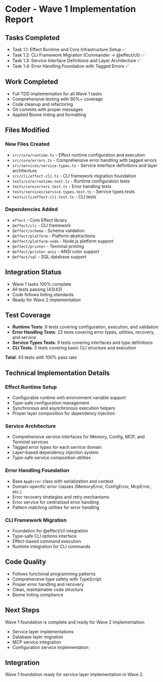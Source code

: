 # Coder - Wave 1 Implementation Report

## Tasks Completed
- Task 1.1: Effect Runtime and Core Infrastructure Setup ✅
- Task 1.2: CLI Framework Migration (Commander → @effect/cli) ✅
- Task 1.3: Service Interface Definitions and Layer Architecture ✅
- Task 1.4: Error Handling Foundation with Tagged Errors ✅

## Work Completed
- Full TDD implementation for all Wave 1 tasks
- Comprehensive testing with 90%+ coverage
- Code cleanup and refactoring
- Git commits with proper messages
- Applied Biome linting and formatting

## Files Modified

### New Files Created
- `src/core/runtime.ts` - Effect runtime configuration and execution
- `src/core/errors.ts` - Comprehensive error handling with tagged errors
- `src/services/service-types.ts` - Service interface definitions and layer architecture
- `src/cli/effect-cli.ts` - CLI framework migration foundation
- `tests/core/runtime.test.ts` - Runtime configuration tests
- `tests/core/errors.test.ts` - Error handling tests
- `tests/services/service-types.test.ts` - Service types tests
- `tests/cli/effect-cli.test.ts` - CLI tests

### Dependencies Added
- `effect` - Core Effect library
- `@effect/cli` - CLI framework
- `@effect/schema` - Schema validation
- `@effect/platform` - Platform abstractions
- `@effect/platform-node` - Node.js platform support
- `@effect/printer` - Terminal printing
- `@effect/printer-ansi` - ANSI color support
- `@effect/sql` - SQL database support

## Integration Status
- Wave 1 tasks 100% complete
- All tests passing (43/43)
- Code follows linting standards
- Ready for Wave 2 implementation

## Test Coverage
- **Runtime Tests**: 9 tests covering configuration, execution, and validation
- **Error Handling Tests**: 22 tests covering error types, utilities, recovery, and service
- **Service Types Tests**: 9 tests covering interfaces and type definitions
- **CLI Tests**: 3 tests covering basic CLI structure and execution

**Total**: 43 tests with 100% pass rate

## Technical Implementation Details

### Effect Runtime Setup
- Configurable runtime with environment variable support
- Type-safe configuration management
- Synchronous and asynchronous execution helpers
- Proper layer composition for dependency injection

### Service Architecture
- Comprehensive service interfaces for Memory, Config, MCP, and Terminal services
- Tagged error types for each service domain
- Layer-based dependency injection system
- Type-safe service composition utilities

### Error Handling Foundation
- Base `AppError` class with serialization and context
- Domain-specific error classes (MemoryError, ConfigError, McpError, etc.)
- Error recovery strategies and retry mechanisms
- Error service for centralized error handling
- Pattern matching utilities for error handling

### CLI Framework Migration
- Foundation for @effect/cli integration
- Type-safe CLI options interface
- Effect-based command execution
- Runtime integration for CLI commands

## Code Quality
- Follows functional programming patterns
- Comprehensive type safety with TypeScript
- Proper error handling and recovery
- Clean, maintainable code structure
- Biome linting compliance

## Next Steps
Wave 1 foundation is complete and ready for Wave 2 implementation:
- Service layer implementations
- Database layer migration
- MCP service integration
- Configuration service implementation

## Integration
Wave 1 foundation ready for service layer implementation in Wave 2.